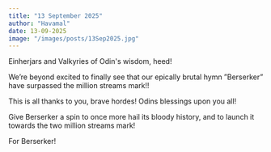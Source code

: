 ```yaml
---
title: "13 September 2025"
author: "Havamal"
date: 13-09-2025
image: "/images/posts/13Sep2025.jpg"
---
```


Einherjars and Valkyries of Odin's wisdom, heed!

We’re beyond excited to finally see that our epically brutal hymn ”Berserker” have surpassed the million streams mark!!

This is all thanks to you, brave hordes! Odins blessings upon you all!

Give Berserker a spin to once more hail its bloody history, and to launch it towards the two million streams mark!

For Berserker! 